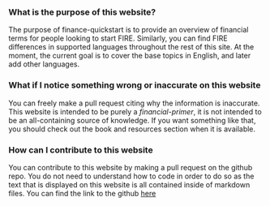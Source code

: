 ### What is the purpose of this website?

The purpose of finance-quickstart is to provide an overview of financial terms for people looking to start FIRE.
Similarly, you can find FIRE differences in supported languages throughout the rest of this site.
At the moment, the current goal is to cover the base topics in English, and later add other languages.

### What if I notice something wrong or inaccurate on this website
You can freely make a pull request citing why the information is inaccurate. This website
is intended to be purely a *financial-primer*, it is not intended to be an all-containing source of knowledge.
If you want something like that, you should check out the book and resources section when it is available. 

### How can I contribute to this website
You can contribute to this website by making a pull request on the github repo. 
You do not need to understand how to code in order to do so as the text that is
displayed on this website is all contained inside of markdown files. You can find 
the link to the github [here](https://github.com/C-alcium/finance-quickstart)